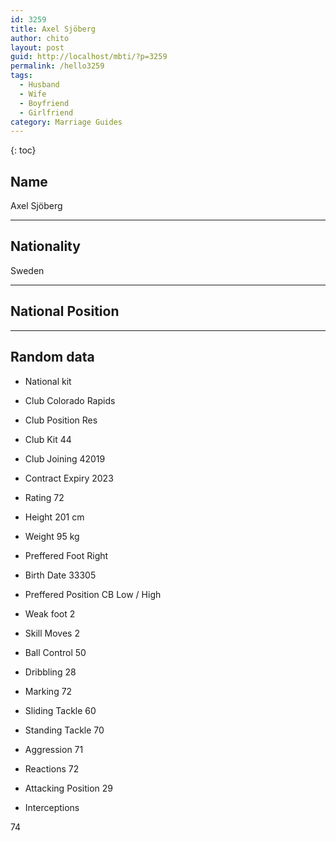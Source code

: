 ```yaml
---
id: 3259
title: Axel Sjöberg
author: chito
layout: post
guid: http://localhost/mbti/?p=3259
permalink: /hello3259
tags:
  - Husband
  - Wife
  - Boyfriend
  - Girlfriend
category: Marriage Guides
---
```



{: toc}


## Name  
Axel Sjöberg 

* * *

## Nationality  
Sweden 

* * *

## National Position 

* * *

## Random data 

  * National kit 
  * Club 
Colorado Rapids 

  * Club Position 
Res 

  * Club Kit 
44 

  * Club Joining 
42019 

  * Contract Expiry 
2023 

  * Rating 
72 

  * Height 
201 cm 

  * Weight 
95 kg 

  * Preffered Foot 
Right 

  * Birth Date 
33305 

  * Preffered Position 
CB Low / High 

  * Weak foot 
2 

  * Skill Moves 
2 

  * Ball Control 
50 

  * Dribbling 
28 

  * Marking 
72 

  * Sliding Tackle 
60 

  * Standing Tackle 
70 

  * Aggression 
71 

  * Reactions 
72 

  * Attacking Position 
29 

  * Interceptions 

74</ul>